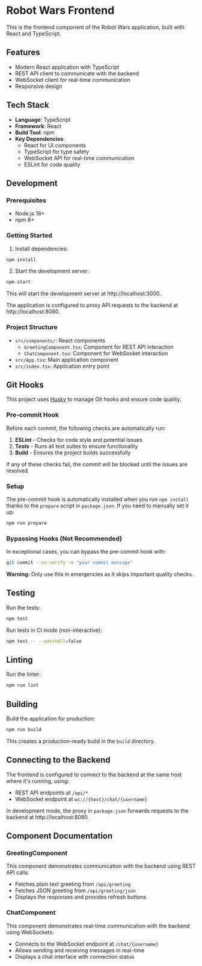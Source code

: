 # Robot Wars Frontend

This is the frontend component of the Robot Wars application, built with React and TypeScript.

## Features

- Modern React application with TypeScript
- REST API client to communicate with the backend
- WebSocket client for real-time communication
- Responsive design

## Tech Stack

- **Language**: TypeScript
- **Framework**: React
- **Build Tool**: npm
- **Key Dependencies**:
  - React for UI components
  - TypeScript for type safety
  - WebSocket API for real-time communication
  - ESLint for code quality

## Development

### Prerequisites

- Node.js 18+
- npm 8+

### Getting Started

1. Install dependencies:

```bash
npm install
```

2. Start the development server:

```bash
npm start
```

This will start the development server at http://localhost:3000.

The application is configured to proxy API requests to the backend at http://localhost:8080.

### Project Structure

- `src/components/`: React components
  - `GreetingComponent.tsx`: Component for REST API interaction
  - `ChatComponent.tsx`: Component for WebSocket interaction
- `src/App.tsx`: Main application component
- `src/index.tsx`: Application entry point

## Git Hooks

This project uses [Husky](https://typicode.github.io/husky/) to manage Git hooks and ensure code quality.

### Pre-commit Hook

Before each commit, the following checks are automatically run:

1. **ESLint** - Checks for code style and potential issues
2. **Tests** - Runs all test suites to ensure functionality
3. **Build** - Ensures the project builds successfully

If any of these checks fail, the commit will be blocked until the issues are resolved.

### Setup

The pre-commit hook is automatically installed when you run `npm install` thanks to the `prepare` script in `package.json`. If you need to manually set it up:

```bash
npm run prepare
```

### Bypassing Hooks (Not Recommended)

In exceptional cases, you can bypass the pre-commit hook with:

```bash
git commit --no-verify -m "your commit message"
```

**Warning:** Only use this in emergencies as it skips important quality checks.

## Testing

Run the tests:

```bash
npm test
```

Run tests in CI mode (non-interactive):

```bash
npm test -- --watchAll=false
```

## Linting

Run the linter:

```bash
npm run lint
```

## Building

Build the application for production:

```bash
npm run build
```

This creates a production-ready build in the `build` directory.


## Connecting to the Backend

The frontend is configured to connect to the backend at the same host where it's running, using:

- REST API endpoints at `/api/*`
- WebSocket endpoint at `ws://{host}/chat/{username}`

In development mode, the proxy in `package.json` forwards requests to the backend at http://localhost:8080.

## Component Documentation

### GreetingComponent

This component demonstrates communication with the backend using REST API calls:

- Fetches plain text greeting from `/api/greeting`
- Fetches JSON greeting from `/api/greeting/json`
- Displays the responses and provides refresh buttons

### ChatComponent

This component demonstrates real-time communication with the backend using WebSockets:

- Connects to the WebSocket endpoint at `/chat/{username}`
- Allows sending and receiving messages in real-time
- Displays a chat interface with connection status
